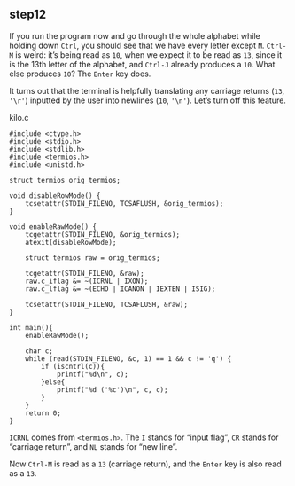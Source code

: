 ## step12

If you run the program now and go through the whole alphabet while holding down `Ctrl`, you should see that we have every letter except `M`. `Ctrl-M` is weird: it’s being read as `10`, when we expect it to be read as `13`, since it is the 13th letter of the alphabet, and `Ctrl-J` already produces a `10`. What else produces `10`? The `Enter` key does.

It turns out that the terminal is helpfully translating any carriage returns (`13`, `'\r'`) inputted by the user into newlines (`10`, `'\n'`). Let’s turn off this feature.

kilo.c
```
#include <ctype.h>
#include <stdio.h>
#include <stdlib.h>
#include <termios.h>
#include <unistd.h>

struct termios orig_termios;

void disableRowMode() {
    tcsetattr(STDIN_FILENO, TCSAFLUSH, &orig_termios);
}

void enableRawMode() {
    tcgetattr(STDIN_FILENO, &orig_termios);
    atexit(disableRowMode);

    struct termios raw = orig_termios;

    tcgetattr(STDIN_FILENO, &raw);
    raw.c_iflag &= ~(ICRNL | IXON);
    raw.c_lflag &= ~(ECHO | ICANON | IEXTEN | ISIG);

    tcsetattr(STDIN_FILENO, TCSAFLUSH, &raw);
}

int main(){
    enableRawMode();

    char c;
    while (read(STDIN_FILENO, &c, 1) == 1 && c != 'q') {
        if (iscntrl(c)){
            printf("%d\n", c);
        }else{
            printf("%d ('%c')\n", c, c);
        }
    }
    return 0;
}

```

`ICRNL` comes from `<termios.h>`. The `I` stands for “input flag”, `CR` stands for “carriage return”, and `NL` stands for “new line”.

Now `Ctrl-M` is read as a `13` (carriage return), and the `Enter` key is also read as a `13`.
